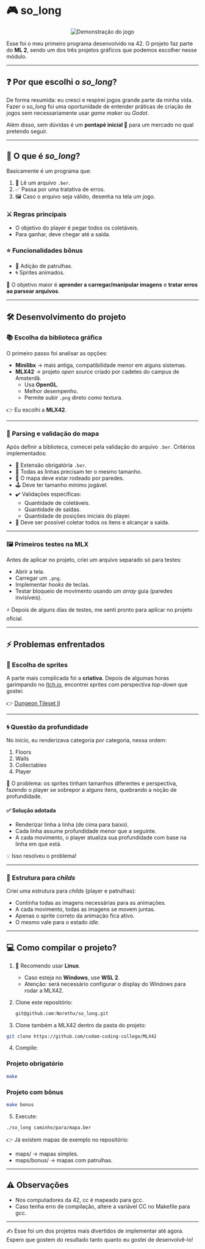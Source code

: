 # 🎮 so_long
<p align="center">
  <img src="so_long.gif" alt="Demonstração do jogo">
</p>

Esse foi o meu primeiro programa desenvolvido na 42.
O projeto faz parte do **ML 2**, sendo um dos três projetos gráficos que podemos escolher nesse módulo.

---

## ❓ Por que escolhi o *so_long*?

De forma resumida: eu cresci e respirei jogos grande parte da minha vida.
Fazer o *so_long* foi uma oportunidade de entender práticas de criação de jogos sem necessariamente usar *game maker* ou *Godot*.

Além disso, sem dúvidas é um **pontapé inicial 🚀** para um mercado no qual pretendo seguir.

---

## 🧩 O que é *so_long*?

Basicamente é um programa que:

1. 📂 Lê um arquivo `.ber`.
2. ✅ Passa por uma tratativa de erros.
3. 🖼️ Caso o arquivo seja válido, desenha na tela um jogo.

### ⚔️ Regras principais

- O objetivo do player é pegar todos os coletáveis.
- Para ganhar, deve chegar até a saída.

### ⭐ Funcionalidades bônus

- 👾 Adição de patrulhas.
- 🌀 Sprites animados.

🎯 O objetivo maior é **aprender a carregar/manipular imagens** e **tratar erros ao parsear arquivos**.

---

## 🛠️ Desenvolvimento do projeto

### 📚 Escolha da biblioteca gráfica

O primeiro passo foi analisar as opções:

- **Minilibx** → mais antiga, compatibilidade menor em alguns sistemas.
- **MLX42** → projeto *open source* criado por cadetes do campus de Amsterdã.
  - Usa **OpenGL**.
  - Melhor desempenho.
  - Permite subir `.png` direto como textura.

👉 Eu escolhi a **MLX42**.

---

### 📝 Parsing e validação do mapa

Após definir a biblioteca, comecei pela validação do arquivo `.ber`.
Critérios implementados:

- 📌 Extensão obrigatória `.ber`.
- 📏 Todas as linhas precisam ter o mesmo tamanho.
- 🧱 O mapa deve estar rodeado por paredes.
- 🕹️ Deve ter tamanho mínimo jogável.
- ✔️ Validações específicas:
  - Quantidade de coletáveis.
  - Quantidade de saídas.
  - Quantidade de posições iniciais do player.
- 🔗 Deve ser possível coletar todos os itens e alcançar a saída.

---

### 🖼️ Primeiros testes na MLX

Antes de aplicar no projeto, criei um arquivo separado só para testes:

- Abrir a tela.
- Carregar um `.png`.
- Implementar *hooks* de teclas.
- Testar bloqueio de movimento usando um *array* guia (paredes invisíveis).

⚡ Depois de alguns dias de testes, me senti pronto para aplicar no projeto oficial.

---

## ⚡ Problemas enfrentados

### 🎨 Escolha de sprites

A parte mais complicada foi a **criativa**.
Depois de algumas horas garimpando no [Itch.io](https://itch.io), encontrei sprites com perspectiva *top-down* que gostei:

👉 [Dungeon Tileset II](https://0x72.itch.io/dungeontileset-ii)

---

### 🌀 Questão da profundidade

No início, eu renderizava categoria por categoria, nessa ordem:

1. Floors
2. Walls
3. Collectables
4. Player

🚨 O problema: os sprites tinham tamanhos diferentes e perspectiva, fazendo o player se sobrepor a alguns itens, quebrando a noção de profundidade.

#### ✅ Solução adotada

- Renderizar linha a linha (de cima para baixo).
- Cada linha assume profundidade menor que a seguinte.
- A cada movimento, o player atualiza sua profundidade com base na linha em que está.

💡 Isso resolveu o problema!

---

### 👥 Estrutura para *childs*

Criei uma estrutura para *childs* (player e patrulhas):

- Continha todas as imagens necessárias para as animações.
- A cada movimento, todas as imagens se movem juntas.
- Apenas o sprite correto da animação fica ativo.
- O mesmo vale para o estado *idle*.

---

## 💻 Como compilar o projeto?

1. 🐧 Recomendo usar **Linux**.
   - Caso esteja no **Windows**, use **WSL 2**.
   - Atenção: será necessário configurar o display do Windows para rodar a MLX42.

2. Clone este repositório:
   ```bash
   git@github.com:Norethx/so_long.git
   ```

3. Clone também a MLX42 dentro da pasta do projeto:
  ```bash
  git clone https://github.com/codam-coding-college/MLX42
  ```

4. Compile:
### Projeto obrigatório
  ```bash
  make
  ```
### Projeto com bônus
  ```bash
  make bonus
  ```

5. Execute:
  ```bash
  ./so_long caminho/para/mapa.ber
  ```

👉 Já existem mapas de exemplo no repositório:
  - maps/ → mapas simples.
  - maps/bonus/ → mapas com patrulhas.

---

## ⚠️ Observações

  - Nos computadores da 42, cc é mapeado para gcc.
  - Caso tenha erro de compilação, altere a variável CC no Makefile para gcc.

---

✍️ Esse foi um dos projetos mais divertidos de implementar até agora. Espero que gostem do resultado tanto quanto eu gostei de desenvolvê-lo!

